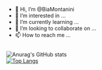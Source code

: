 
-   👋 Hi, I’m @BiaMontanini
- 👀 I’m interested in ...
- 🌱 I’m currently learning ...
- 💞️ I’m looking to collaborate on ...
- 📫 How to reach me ...
    </div>
    
##

 ![Anurag's GitHub stats](https://github-readme-stats.vercel.app/api?username=BiaMontanini&show_icons=true&theme=dracula)
<br>
[![Top Langs](https://github-readme-stats.vercel.app/api/top-langs/?username=BiaMontanini&theme=dracula&layout=donut-vertical)](https://github.com/anuraghazra/github-readme-stats)
   

##
